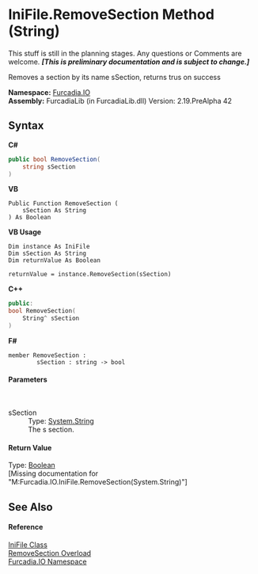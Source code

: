 # IniFile.RemoveSection Method (String)
This stuff is still in the planning stages. Any questions or Comments are welcome. _**\[This is preliminary documentation and is subject to change.\]**_

Removes a section by its name sSection, returns trus on success

**Namespace:**&nbsp;<a href="N_Furcadia_IO">Furcadia.IO</a><br />**Assembly:**&nbsp;FurcadiaLib (in FurcadiaLib.dll) Version: 2.19.PreAlpha 42

## Syntax

**C#**<br />
``` C#
public bool RemoveSection(
	string sSection
)
```

**VB**<br />
``` VB
Public Function RemoveSection ( 
	sSection As String
) As Boolean
```

**VB Usage**<br />
``` VB Usage
Dim instance As IniFile
Dim sSection As String
Dim returnValue As Boolean

returnValue = instance.RemoveSection(sSection)
```

**C++**<br />
``` C++
public:
bool RemoveSection(
	String^ sSection
)
```

**F#**<br />
``` F#
member RemoveSection : 
        sSection : string -> bool 

```


#### Parameters
&nbsp;<dl><dt>sSection</dt><dd>Type: <a href="http://msdn2.microsoft.com/en-us/library/s1wwdcbf" target="_blank">System.String</a><br />The s section.</dd></dl>

#### Return Value
Type: <a href="http://msdn2.microsoft.com/en-us/library/a28wyd50" target="_blank">Boolean</a><br />\[Missing <returns> documentation for "M:Furcadia.IO.IniFile.RemoveSection(System.String)"\]

## See Also


#### Reference
<a href="T_Furcadia_IO_IniFile">IniFile Class</a><br /><a href="Overload_Furcadia_IO_IniFile_RemoveSection">RemoveSection Overload</a><br /><a href="N_Furcadia_IO">Furcadia.IO Namespace</a><br />